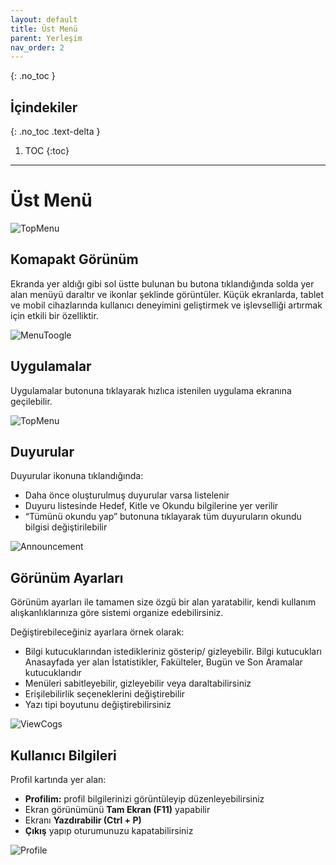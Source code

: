 ```yaml
---
layout: default
title: Üst Menü
parent: Yerleşim
nav_order: 2
---
```

{: .no_toc }

## İçindekiler
{: .no_toc .text-delta }

1. TOC
{:toc}

---

# Üst Menü

![TopMenu](/docs.toltekcampus.github.io/docs/media/layout/topmenu.png)

## Komapakt Görünüm

Ekranda yer aldığı gibi sol üstte bulunan bu butona tıklandığında solda yer alan menüyü daraltır ve ikonlar şeklinde görüntüler. Küçük ekranlarda, tablet ve mobil cihazlarında kullanıcı deneyimini geliştirmek ve işlevselliği artırmak için etkili bir özelliktir.

![MenuToogle](/docs.toltekcampus.github.io/docs/media/layout/menutoogle.png)

## Uygulamalar

Uygulamalar butonuna tıklayarak hızlıca istenilen uygulama ekranına geçilebilir.

![TopMenu](/docs.toltekcampus.github.io/docs/media/layout/app.png)

## Duyurular

Duyurular ikonuna tıklandığında:

* Daha önce oluşturulmuş duyurular varsa listelenir
* Duyuru listesinde Hedef, Kitle ve Okundu bilgilerine yer verilir
* “Tümünü okundu yap” butonuna tıklayarak tüm duyuruların okundu bilgisi değiştirilebilir

![Announcement](/docs.toltekcampus.github.io/docs/media/layout/announcement.png)

## Görünüm Ayarları

Görünüm ayarları ile tamamen size özgü bir alan yaratabilir, kendi kullanım alışkanlıklarınıza göre sistemi organize edebilirsiniz.

Değiştirebileceğiniz ayarlara örnek olarak:

* Bilgi kutucuklarından istedikleriniz gösterip/ gizleyebilir. Bilgi kutucukları Anasayfada yer alan İstatistikler, Fakülteler, Bugün ve Son Aramalar kutucuklarıdır
* Menüleri sabitleyebilir, gizleyebilir veya daraltabilirsiniz
* Erişilebilirlik seçeneklerini değiştirebilir
* Yazı tipi boyutunu değiştirebilirsiniz

![ViewCogs](/docs.toltekcampus.github.io/docs/media/layout/viewcogs.png)

## Kullanıcı Bilgileri

Profil kartında yer alan:

* **Profilim:** profil bilgilerinizi görüntüleyip düzenleyebilirsiniz
* Ekran görünümünü **Tam Ekran (F11)** yapabilir
* Ekranı **Yazdırabilir (Ctrl + P)**
* **Çıkış** yapıp oturumunuzu kapatabilirsiniz

![Profile](/docs.toltekcampus.github.io/docs/media/layout/profile.png)
